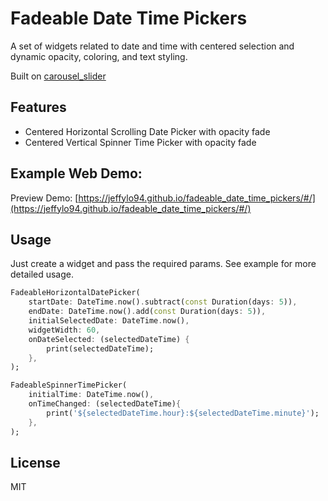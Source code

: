 # Fadeable Date Time Pickers

A set of widgets related to date and time with centered selection and dynamic opacity, coloring, and text styling.

Built on [carousel_slider](pub.dev/packages/carousel_slider)

## Features

- Centered Horizontal Scrolling Date Picker with opacity fade
- Centered Vertical Spinner Time Picker with opacity fade

## Example Web Demo:

Preview Demo:
[https://jeffylo94.github.io/fadeable_date_time_pickers/#/](https://jeffylo94.github.io/fadeable_date_time_pickers/#/)

## Usage

Just create a widget and pass the required params. See example for more detailed usage.

``` dart
FadeableHorizontalDatePicker(
    startDate: DateTime.now().subtract(const Duration(days: 5)),
    endDate: DateTime.now().add(const Duration(days: 5)),
    initialSelectedDate: DateTime.now(),
    widgetWidth: 60,
    onDateSelected: (selectedDateTime) {
        print(selectedDateTime);
    },
);

FadeableSpinnerTimePicker(
    initialTime: DateTime.now(),
    onTimeChanged: (selectedDateTime){
        print('${selectedDateTime.hour}:${selectedDateTime.minute}');
    },
);
```

## License

MIT
